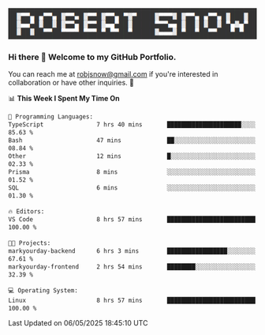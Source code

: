 <img alt="myname" src="assets/name.png" />

### Hi there 👋 Welcome to my GitHub Portfolio.
You can reach me at robjsnow@gmail.com if you're interested in collaboration or have other inquiries.  :briefcase:



<!--START_SECTION:waka-->
📊 **This Week I Spent My Time On** 

```text
💬 Programming Languages: 
TypeScript               7 hrs 40 mins       █████████████████████░░░░   85.63 % 
Bash                     47 mins             ██░░░░░░░░░░░░░░░░░░░░░░░   08.84 % 
Other                    12 mins             █░░░░░░░░░░░░░░░░░░░░░░░░   02.33 % 
Prisma                   8 mins              ░░░░░░░░░░░░░░░░░░░░░░░░░   01.52 % 
SQL                      6 mins              ░░░░░░░░░░░░░░░░░░░░░░░░░   01.30 % 

🔥 Editors: 
VS Code                  8 hrs 57 mins       █████████████████████████   100.00 % 

🐱‍💻 Projects: 
markyourday-backend      6 hrs 3 mins        █████████████████░░░░░░░░   67.61 % 
markyourday-frontend     2 hrs 54 mins       ████████░░░░░░░░░░░░░░░░░   32.39 % 

💻 Operating System: 
Linux                    8 hrs 57 mins       █████████████████████████   100.00 % 
```


 Last Updated on 06/05/2025 18:45:10 UTC
<!--END_SECTION:waka-->

<!--
**robjsnow/robjsnow** is a ✨ _special_ ✨ repository because its `README.md` (this file) appears on your GitHub profile.

Here are some ideas to get you started:

- 🔭 I’m currently working on ...
- 🌱 I’m currently learning ...
- 👯 I’m looking to collaborate on ...
- 🤔 I’m looking for help with ...
- 💬 Ask me about ...
- 📫 How to reach me: ...
- 😄 Pronouns: ...
- ⚡ Fun fact: ...
-->

